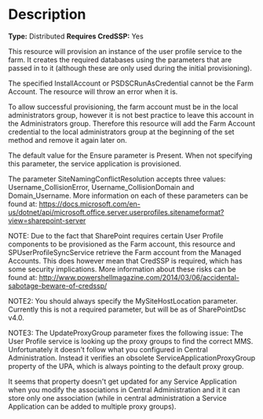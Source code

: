 # Description

**Type:** Distributed
**Requires CredSSP:** Yes

This resource will provision an instance of the user profile service to the
farm. It creates the required databases using the parameters that are passed
in to it (although these are only used during the initial provisioning).

The specified InstallAccount or PSDSCRunAsCredential cannot be the Farm Account.
The resource will throw an error when it is.

To allow successful provisioning, the farm account must be in the local
administrators group, however it is not best practice to leave this account in
the Administrators group. Therefore this resource will add the Farm Account
credential to the local administrators group at the beginning of the set method
and remove it again later on.

The default value for the Ensure parameter is Present. When not specifying this
parameter, the service application is provisioned.

The parameter SiteNamingConflictResolution accepts three values: Username_CollisionError,
Username_CollisionDomain and Domain_Username. More information on each of these
parameters can be found at:
https://docs.microsoft.com/en-us/dotnet/api/microsoft.office.server.userprofiles.sitenameformat?view=sharepoint-server

NOTE:
Due to the fact that SharePoint requires certain User Profile components to be
provisioned as the Farm account, this resource and SPUserProfileSyncService
retrieve the Farm account from the Managed Accounts.
This does however mean that CredSSP is required, which has some security
implications. More information about these risks can be found at:
http://www.powershellmagazine.com/2014/03/06/accidental-sabotage-beware-of-credssp/

NOTE2:
You should always specify the MySiteHostLocation parameter. Currently this is not
a required parameter, but will be as of SharePointDsc v4.0.

NOTE3:
The UpdateProxyGroup parameter fixes the following issue:
The User Profile service is looking up the proxy groups to find the correct MMS.
Unfortunately it doesn't follow what you configured in Central Administration.
Instead it verifies an obsolete ServiceApplicationProxyGroup property of the UPA,
which is always pointing to the default proxy group.

It seems that property doesn't get updated for any Service Application when you
modify the associations in Central Administration and it it can store only one
association (while in central administration a Service Application can be added
to multiple proxy groups).

